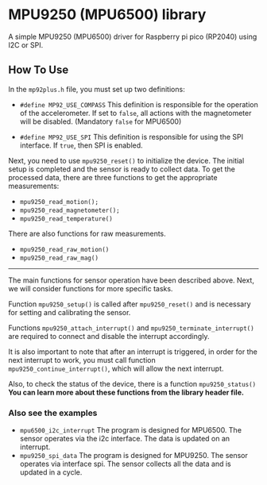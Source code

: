 # MPU9250 (MPU6500) library
A simple MPU9250 (MPU6500) driver for Raspberry pi pico (RP2040) using I2C or SPI.

## How To Use
In the `mp92plus.h` file, you must set up two definitions:
* `#define MP92_USE_COMPASS`
This definition is responsible for the operation of the accelerometer. If set to `false`, all actions with the magnetometer will be disabled.
(Mandatory `false` for MPU6500)

* `#define MP92_USE_SPI`
This definition is responsible for using the SPI interface. If `true`, then SPI is enabled.

Next, you need to use `mpu9250_reset()` to initialize the device.
The initial setup is completed and the sensor is ready to collect data.
To get the processed data, there are three functions to get the appropriate measurements:
* `mpu9250_read_motion();`
* `mpu9250_read_magnetometer();`
* `mpu9250_read_temperature()`

There are also functions for raw measurements.
* `mpu9250_read_raw_motion()`
* `mpu9250_read_raw_mag()`
- - -
The main functions for sensor operation have been described above. Next, we will consider functions for more specific tasks.

Function `mpu9250_setup()` is called after `mpu9250_reset()` and is necessary for setting and calibrating the sensor.

Functions `mpu9250_attach_interrupt()` and `mpu9250_terminate_interrupt()` are required to connect and disable the interrupt accordingly.

It is also important to note that after an interrupt is triggered, in order for the next interrupt to work, you must call function `mpu9250_continue_interrupt()`, which will allow the next interrupt.

Also, to check the status of the device, there is a function `mpu9250_status()`
**You can learn more about these functions from the library header file.**
### Also see the examples
* `mpu6500_i2c_interrupt`
The program is designed for MPU6500. The sensor operates via the i2c interface. The data is updated on an interrupt.
* `mpu9250_spi_data`
The program is designed for MPU9250. The sensor operates via interface spi. The sensor collects all the data and is updated in a cycle.